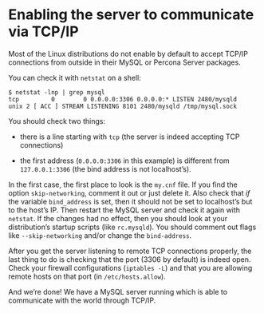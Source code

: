 # Enabling the server to communicate via TCP/IP

Most of the Linux distributions do not enable by default to accept TCP/IP
connections from outside in their MySQL or Percona Server packages.

You can check it with `netstat` on a shell:

```
$ netstat -lnp | grep mysql
tcp         0        0 0.0.0.0:3306 0.0.0.0:* LISTEN 2480/mysqld
unix 2 [ ACC ] STREAM LISTENING 8101 2480/mysqld /tmp/mysql.sock
```

You should check two things:

* there is a line starting with `tcp` (the server is indeed accepting TCP connections)


* the first address (`0.0.0.0:3306` in this example) is different from `127.0.0.1:3306` (the bind address is not localhost’s).

In the first case, the first place to look is the `my.cnf` file. If you
find the option `skip-networking`, comment it out or just delete it. Also
check that *if* the variable `bind_address` is set, then it should not be
set to localhost’s but to the host’s IP. Then restart the MySQL server and
check it again with `netstat`. If the changes had no effect, then
you should look at your distribution’s startup scripts (like `rc.mysqld`).
You should comment out flags like `--skip-networking` and/or change
the `bind-address`.

After you get the server listening to remote TCP connections properly, the
last thing to do is checking that the port (3306 by default) is indeed
open. Check your firewall configurations (`iptables -L`) and that you are
allowing remote hosts on that port (in `/etc/hosts.allow`).

And we’re done! We have a MySQL server running which is able to communicate
with the world through TCP/IP.
